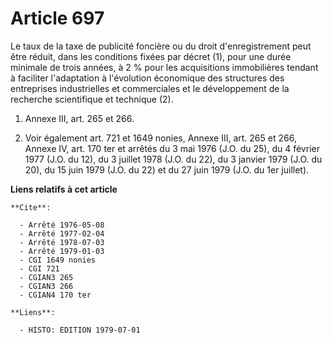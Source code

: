 # Article 697

Le taux de la taxe de publicité foncière ou du droit d'enregistrement peut être réduit, dans les conditions fixées par décret
(1), pour une durée minimale de trois années, à 2 % pour les acquisitions immobilières tendant à faciliter l'adaptation à
l'évolution économique des structures des entreprises industrielles et commerciales et le développement de la recherche
scientifique et technique (2).

1)  Annexe III, art. 265 et 266.

2)  Voir également art. 721 et 1649 nonies, Annexe III, art. 265 et 266, Annexe IV, art. 170 ter et arrêtés du 3 mai 1976
(J.O. du 25), du 4 février 1977 (J.O. du 12), du 3 juillet 1978 (J.O. du 22), du 3 janvier 1979 (J.O. du 20), du 15 juin 1979
(J.O. du 22) et du 27 juin 1979 (J.O. du 1er juillet).

**Liens relatifs à cet article**

	**Cite**:

	  - Arrêté 1976-05-08
	  - Arrêté 1977-02-04
	  - Arrêté 1978-07-03
	  - Arrêté 1979-01-03
	  - CGI 1649 nonies
	  - CGI 721
	  - CGIAN3 265
	  - CGIAN3 266
	  - CGIAN4 170 ter

	**Liens**:

	  - HISTO: EDITION 1979-07-01
